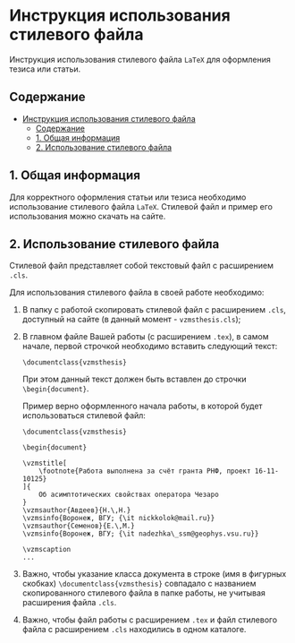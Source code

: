 # Инструкция использования стилевого файла

Инструкция использования стилевого файла `LaTeX` для оформления тезиса или статьи.

## Содержание

- [Инструкция использования стилевого файла](#инструкция-использования-стилевого-файла)
  - [Содержание](#содержание)
  - [1. Общая информация](#1-общая-информация)
  - [2. Использование стилевого файла](#2-использование-стилевого-файла)

## 1. Общая информация

Для корректного оформления статьи или тезиса необходимо использование стилевого файла `LaTeX`.
Стилевой файл и пример его использования можно скачать на сайте.

## 2. Использование стилевого файла

Стилевой файл представляет собой текстовый файл c расширением `.cls`.

Для использования стилевого файла в своей работе необходимо:
1) В папку с работой скопировать стилевой файл с расширением `.cls`, доступный на сайте (в данный момент - `vzmsthesis.cls`);
2) В главном файле Вашей работы (с расширением `.tex`), в самом начале, первой строчкой необходимо вставить следующий текст:
    ```
    \documentclass{vzmsthesis}
    ```
    При этом данный текст должен быть вставлен до строчки `\begin{document}`.

    Пример верно оформленного начала работы, в которой будет использоваться стилевой файл:
    ```
    \documentclass{vzmsthesis}

    \begin{document}

    \vzmstitle[
        \footnote{Работа выполнена за счёт гранта РНФ, проект 16-11-10125}
    ]{
        Об асимптотических свойствах оператора Чезаро
    }
    \vzmsauthor{Авдеев}{Н.\,Н.}
    \vzmsinfo{Воронеж, ВГУ; {\it nickkolok@mail.ru}}
    \vzmsauthor{Семенов}{Е.\,М.}
    \vzmsinfo{Воронеж, ВГУ; {\it nadezhka\_ssm@geophys.vsu.ru}}

    \vzmscaption
    ...
    ```
3) Важно, чтобы указание класса документа в строке (имя в фигурных скобках) `\documentclass{vzmsthesis}`
    совпадало с названием скопированного стилевого файла в папке работы, не учитывая расширения файла `.cls`.
4) Важно, чтобы файл работы с расширением `.tex` и файл стилевого файла с расширением `.cls` находились в одном каталоге.
